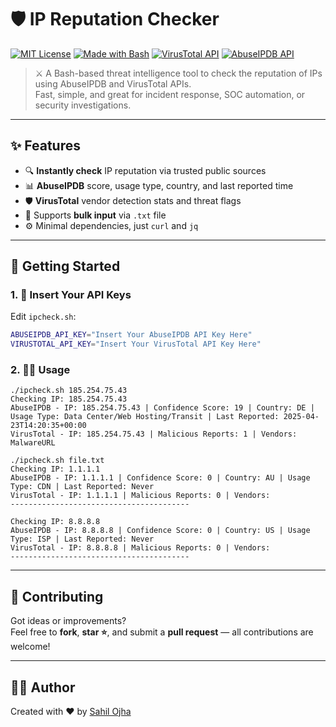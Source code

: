# 🛡️ IP Reputation Checker

[![MIT License](https://img.shields.io/badge/license-MIT-blue.svg)](LICENSE)
[![Made with Bash](https://img.shields.io/badge/made%20with-bash-1f425f.svg)](https://www.gnu.org/software/bash/)
[![VirusTotal API](https://img.shields.io/badge/API-VirusTotal-blueviolet)](https://www.virustotal.com/)
[![AbuseIPDB API](https://img.shields.io/badge/API-AbuseIPDB-orange)](https://www.abuseipdb.com/)

> ⚔️ A Bash-based threat intelligence tool to check the reputation of IPs using AbuseIPDB and VirusTotal APIs.  
> Fast, simple, and great for incident response, SOC automation, or security investigations.

---

## ✨ Features

- 🔍 **Instantly check** IP reputation via trusted public sources
- 📊 **AbuseIPDB** score, usage type, country, and last reported time
- 🛡️ **VirusTotal** vendor detection stats and threat flags
- 📁 Supports **bulk input** via `.txt` file
- ⚙️ Minimal dependencies, just `curl` and `jq`

---

## 🚀 Getting Started

### 1. 🔐 Insert Your API Keys

Edit `ipcheck.sh`:

```bash
ABUSEIPDB_API_KEY="Insert Your AbuseIPDB API Key Here"
VIRUSTOTAL_API_KEY="Insert Your VirusTotal API Key Here"
```
### 2. 👨‍💻 Usage
```
./ipcheck.sh 185.254.75.43
Checking IP: 185.254.75.43
AbuseIPDB - IP: 185.254.75.43 | Confidence Score: 19 | Country: DE | Usage Type: Data Center/Web Hosting/Transit | Last Reported: 2025-04-23T14:20:35+00:00
VirusTotal - IP: 185.254.75.43 | Malicious Reports: 1 | Vendors: MalwareURL

./ipcheck.sh file.txt
Checking IP: 1.1.1.1
AbuseIPDB - IP: 1.1.1.1 | Confidence Score: 0 | Country: AU | Usage Type: CDN | Last Reported: Never
VirusTotal - IP: 1.1.1.1 | Malicious Reports: 0 | Vendors: 
----------------------------------------

Checking IP: 8.8.8.8
AbuseIPDB - IP: 8.8.8.8 | Confidence Score: 0 | Country: US | Usage Type: ISP | Last Reported: Never
VirusTotal - IP: 8.8.8.8 | Malicious Reports: 0 | Vendors: 
----------------------------------------
```

---

## 🤝 Contributing

Got ideas or improvements?  
Feel free to **fork**, **star ⭐**, and submit a **pull request** — all contributions are welcome!

---

## 👨‍💻 Author

Created with ❤️ by [Sahil Ojha](https://github.com/sahiloj)
